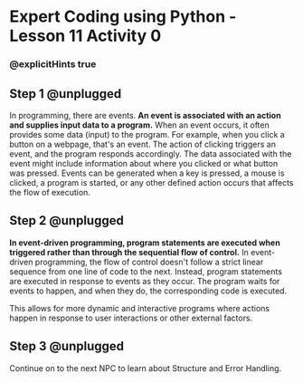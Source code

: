 # Expert Coding using Python - Lesson 11 Activity 0
### @explicitHints true

## Step 1 @unplugged

In programming, there are events. 
**An event is associated with an action and supplies input data to a program.** When an event occurs, it often provides some data (input) to the program. For example, when you click a button on a webpage, that's an event. The action of clicking triggers an event, and the program responds accordingly. The data associated with the event might include information about where you clicked or what button was pressed.
Events can be generated when a key is pressed, a mouse is clicked, a program is started, or any other defined action occurs that affects the flow of execution.

## Step 2 @unplugged

**In event-driven programming, program statements are executed when triggered rather than through the sequential flow of control.**
In event-driven programming, the flow of control doesn't follow a strict linear sequence from one line of code to the next. Instead, program statements are executed in response to events as they occur. The program waits for events to happen, and when they do, the corresponding code is executed. 

This allows for more dynamic and interactive programs where actions happen in response to user interactions or other external factors.

## Step 3 @unplugged

Continue on to the next NPC to learn about Structure and Error Handling. 
